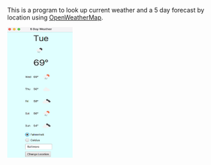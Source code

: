 This is a program to look up current weather and a 5 day forecast by location using 
[OpenWeatherMap](https://openweathermap.org).

<img src="/screenshots/WeatherApplication.png" width=150 height=300 align=center>



